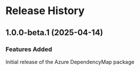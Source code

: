 # Release History
    
## 1.0.0-beta.1 (2025-04-14)

### Features Added

Initial release of the Azure DependencyMap package
